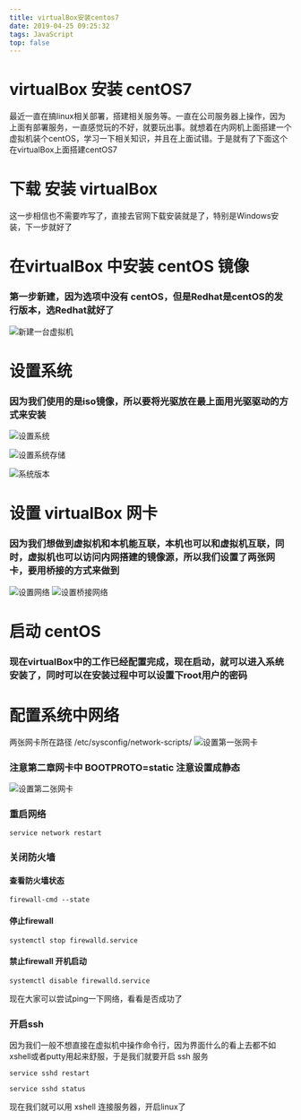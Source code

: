 ```yaml
---
title: virtualBox安装centos7
date: 2019-04-25 09:25:32
tags: JavaScript 
top: false
---
```

# virtualBox 安装 centOS7
最近一直在搞linux相关部署，搭建相关服务等。一直在公司服务器上操作，因为上面有部署服务，一直感觉玩的不好，就要玩出事。就想着在内网机上面搭建一个虚拟机装个centOS，学习一下相关知识，并且在上面试错。于是就有了下面这个在virtualBox上面搭建centOS7

# 下载 安装 virtualBox 
这一步相信也不需要咋写了，直接去官网下载安装就是了，特别是Windows安装，下一步就好了

# 在virtualBox 中安装 centOS 镜像
### 第一步新建，因为选项中没有 centOS，但是Redhat是centOS的发行版本，选Redhat就好了
![新建一台虚拟机](virtualboxSet.jpg)

# 设置系统
### 因为我们使用的是iso镜像，所以要将光驱放在最上面用光驱驱动的方式来安装
![设置系统](setSystem.jpg)

![设置系统存储](setSystemIso.jpg)

![系统版本](centosversion.jpg)

# 设置 virtualBox 网卡
### 因为我们想做到虚拟机和本机能互联，本机也可以和虚拟机互联，同时，虚拟机也可以访问内网搭建的镜像源，所以我们设置了两张网卡，要用桥接的方式来做到
![设置网络](network1.jpg)
![设置桥接网络](network2.jpg)

# 启动 centOS
### 现在virtualBox中的工作已经配置完成，现在启动，就可以进入系统安装了，同时可以在安装过程中可以设置下root用户的密码

# 配置系统中网络
两张网卡所在路径 /etc/sysconfig/network-scripts/
![设置第一张网卡](eth0.jpg)

### 注意第二章网卡中 BOOTPROTO=static 注意设置成静态
![设置第二张网卡](eth1.jpg)

### 重启网络
    service network restart

### 关闭防火墙
#### 查看防火墙状态

    firewall-cmd --state

#### 停止firewall

    systemctl stop firewalld.service

#### 禁止firewall 开机启动

    systemctl disable firewalld.service

现在大家可以尝试ping一下网络，看看是否成功了

### 开启ssh

因为我们一般不想直接在虚拟机中操作命令行，因为界面什么的看上去都不如xshell或者putty用起来舒服，于是我们就要开启 ssh 服务

    service sshd restart

    service sshd status

现在我们就可以用 xshell 连接服务器，开启linux了
